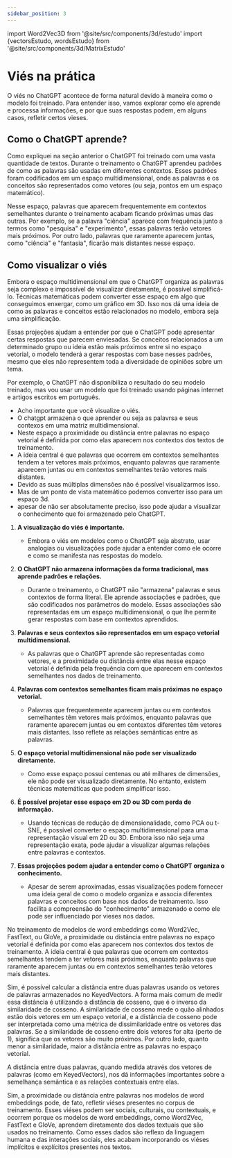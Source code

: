 ```yaml
---
sidebar_position: 3
---
```

import Word2Vec3D from '@site/src/components/3d/estudo'
import {vectorsEstudo, wordsEstudo} from '@site/src/components/3d/MatrixEstudo'

# Viés na prática
O viés no ChatGPT acontece de forma natural devido à maneira como o modelo foi treinado. Para entender isso, vamos explorar como ele aprende e processa informações, e por que suas respostas podem, em alguns casos, refletir certos vieses.

## Como o ChatGPT aprende?
Como expliquei na seção anterior o ChatGPT foi treinado com uma vasta quantidade de textos. Durante o treinamento o ChatGPT aprendeu padrões de como as palavras são usadas em diferentes contextos. Esses padrões foram codificados em um espaço multidimensional, onde as palavras e os conceitos são representados como vetores (ou seja, pontos em um espaço matemático).

Nesse espaço, palavras que aparecem frequentemente em contextos semelhantes durante o treinamento acabam ficando próximas umas das outras. Por exemplo, se a palavra "ciência" aparece com frequência junto a termos como "pesquisa" e "experimento", essas palavras terão vetores mais próximos. Por outro lado, palavras que raramente aparecem juntas, como "ciência" e "fantasia", ficarão mais distantes nesse espaço.

## Como visualizar o viés
Embora o espaço multidimensional em que o ChatGPT organiza as palavras seja complexo e impossível de visualizar diretamente, é possível simplificá-lo. Técnicas matemáticas podem converter esse espaço em algo que conseguimos enxergar, como um gráfico em 3D. Isso nos dá uma ideia de como as palavras e conceitos estão relacionados no modelo, embora seja uma simplificação.

Essas projeções ajudam a entender por que o ChatGPT pode apresentar certas respostas que parecem enviesadas. Se conceitos relacionados a um determinado grupo ou ideia estão mais próximos entre si no espaço vetorial, o modelo tenderá a gerar respostas com base nesses padrões, mesmo que eles não representem toda a diversidade de opiniões sobre um tema.


Por exemplo, o ChatGPT não disponibiliza o resultado do seu modelo treinado, mas vou usar um modelo que foi treinado usando páginas internet e artigos escritos em português. 





* Acho importante que você visualize o viés. 
* O chatgpt armazena o que aprender ou seja as palavrsa e seus contexos em uma matriz multidimensional.
* Neste espaço a proximidade ou distância entre palavras no espaço vetorial é definida por como elas aparecem nos contextos dos textos de treinamento.
* A ideia central é que palavras que ocorrem em contextos semelhantes tendem a ter vetores mais próximos, enquanto palavras que raramente aparecem juntas ou em contextos semelhantes terão vetores mais distantes.
* Devido as suas múltiplas dimensões não é possível visualizarmos isso.
* Mas de um ponto de vista matemático podemos converter isso para um espaço 3d.
* apesar de não ser absolutamente preciso, isso pode ajudar a visualizar o conhecimento que foi armazenado pelo ChatGPT.


1. **A visualização do viés é importante.**
   - Embora o viés em modelos como o ChatGPT seja abstrato, usar analogias ou visualizações pode ajudar a entender como ele ocorre e como se manifesta nas respostas do modelo.

2. **O ChatGPT não armazena informações da forma tradicional, mas aprende padrões e relações.**
   - Durante o treinamento, o ChatGPT não "armazena" palavras e seus contextos de forma literal. Ele aprende associações e padrões, que são codificados nos parâmetros do modelo. Essas associações são representadas em um espaço multidimensional, o que lhe permite gerar respostas com base em contextos aprendidos.

3. **Palavras e seus contextos são representados em um espaço vetorial multidimensional.**
   - As palavras que o ChatGPT aprende são representadas como vetores, e a proximidade ou distância entre elas nesse espaço vetorial é definida pela frequência com que aparecem em contextos semelhantes nos dados de treinamento.

4. **Palavras com contextos semelhantes ficam mais próximas no espaço vetorial.**
   - Palavras que frequentemente aparecem juntas ou em contextos semelhantes têm vetores mais próximos, enquanto palavras que raramente aparecem juntas ou em contextos diferentes têm vetores mais distantes. Isso reflete as relações semânticas entre as palavras.

5. **O espaço vetorial multidimensional não pode ser visualizado diretamente.**
   - Como esse espaço possui centenas ou até milhares de dimensões, ele não pode ser visualizado diretamente. No entanto, existem técnicas matemáticas que podem simplificar isso.

6. **É possível projetar esse espaço em 2D ou 3D com perda de informação.**
   - Usando técnicas de redução de dimensionalidade, como PCA ou t-SNE, é possível converter o espaço multidimensional para uma representação visual em 2D ou 3D. Embora isso não seja uma representação exata, pode ajudar a visualizar algumas relações entre palavras e contextos.

7. **Essas projeções podem ajudar a entender como o ChatGPT organiza o conhecimento.**
   - Apesar de serem aproximadas, essas visualizações podem fornecer uma ideia geral de como o modelo organiza e associa diferentes palavras e conceitos com base nos dados de treinamento. Isso facilita a compreensão do "conhecimento" armazenado e como ele pode ser influenciado por vieses nos dados.




No treinamento de modelos de word embeddings como Word2Vec, FastText, ou GloVe, a proximidade ou distância entre palavras no espaço vetorial é definida por como elas aparecem nos contextos dos textos de treinamento. A ideia central é que palavras que ocorrem em contextos semelhantes tendem a ter vetores mais próximos, enquanto palavras que raramente aparecem juntas ou em contextos semelhantes terão vetores mais distantes. 

Sim, é possível calcular a distância entre duas palavras usando os vetores de palavras armazenados no KeyedVectors. A forma mais comum de medir essa distância é utilizando a distância de cosseno, que é o inverso da similaridade de cosseno. A similaridade de cosseno mede o quão alinhados estão dois vetores em um espaço vetorial, e a distância de cosseno pode ser interpretada como uma métrica de dissimilaridade entre os vetores das palavras.
Se a similaridade de cosseno entre dois vetores for alta (perto de 1), significa que os vetores são muito próximos. Por outro lado, quanto menor a similaridade, maior a distância entre as palavras no espaço vetorial.

A distância entre duas palavras, quando medida através dos vetores de palavras (como em KeyedVectors), nos dá informações importantes sobre a semelhança semântica e as relações contextuais entre elas. 

Sim, a proximidade ou distância entre palavras nos modelos de word embeddings pode, de fato, refletir viéses presentes no corpus de treinamento. Esses viéses podem ser sociais, culturais, ou contextuais, e ocorrem porque os modelos de word embeddings, como Word2Vec, FastText e GloVe, aprendem diretamente dos dados textuais que são usados no treinamento. Como esses dados são reflexo da linguagem humana e das interações sociais, eles acabam incorporando os viéses implícitos e explícitos presentes nos textos.